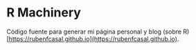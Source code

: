 # R Machinery
Código fuente para generar mi página personal y blog (sobre R) 
[https://rubenfcasal.github.io](https://rubenfcasal.github.io).
